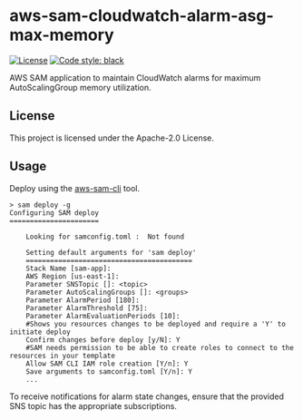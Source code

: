 # aws-sam-cloudwatch-alarm-asg-max-memory

[![License](https://img.shields.io/github/license/mattshep/aws-sam-cloudwatch-alarm-asg-max-memory)](https://github.com/mattshep/aws-sam-cloudwatch-alarm-asg-max-memory/blob/master/LICENSE)
[![Code style: black](https://img.shields.io/badge/code%20style-black-000000.svg)](https://github.com/psf/black)

AWS SAM application to maintain CloudWatch alarms for maximum AutoScalingGroup memory utilization.

## License

This project is licensed under the Apache-2.0 License.

## Usage

Deploy using the [aws-sam-cli](https://github.com/awslabs/aws-sam-cli) tool.

    > sam deploy -g
    Configuring SAM deploy
    ======================
    
        Looking for samconfig.toml :  Not found

        Setting default arguments for 'sam deploy'
        =========================================
        Stack Name [sam-app]:
        AWS Region [us-east-1]:
        Parameter SNSTopic []: <topic>
        Parameter AutoScalingGroups []: <groups>
        Parameter AlarmPeriod [180]:
        Parameter AlarmThreshold [75]:
        Parameter AlarmEvaluationPeriods [10]:
        #Shows you resources changes to be deployed and require a 'Y' to initiate deploy
        Confirm changes before deploy [y/N]: Y
        #SAM needs permission to be able to create roles to connect to the resources in your template
        Allow SAM CLI IAM role creation [Y/n]: Y
        Save arguments to samconfig.toml [Y/n]: Y
        ...

To receive notifications for alarm state changes, ensure that the provided SNS topic has the appropriate subscriptions.

